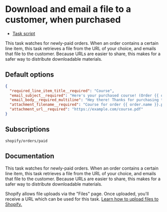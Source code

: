 # Download and email a file to a customer, when purchased

* [Task script](./script.liquid)

This task watches for newly-paid orders. When an order contains a certain line item, this task retrieves a file from the URL of your choice, and emails that file to the customer. Because URLs are easier to share, this makes for a safer way to distribute downloadable materials.

## Default options

```json
{
  "required_line_item_title__required": "Course",
  "email_subject__required": "Here's your purchased course! (Order {{ order.name }})",
  "email_body__required_multiline": "Hey there! Thanks for purchasing this course. You'll find the PDF attached to this email. :)\n\nThanks,\n{{ shop.name }}",
  "attachment_filename__required": "Course for order {{ order.name }}.pdf",
  "attachment_url__required": "https://example.com/course.pdf"
}
```

## Subscriptions

```liquid
shopify/orders/paid
```

## Documentation

This task watches for newly-paid orders. When an order contains a certain line item, this task retrieves a file from the URL of your choice, and emails that file to the customer. Because URLs are easier to share, this makes for a safer way to distribute downloadable materials.

Shopify allows file uploads via the "Files" page. Once uploaded, you'll receive a URL which can be used for this task. [Learn how to upload files to Shopify.](https://help.shopify.com/en/manual/sell-online/online-store/file-uploads#upload-a-file-on-the-files-page)